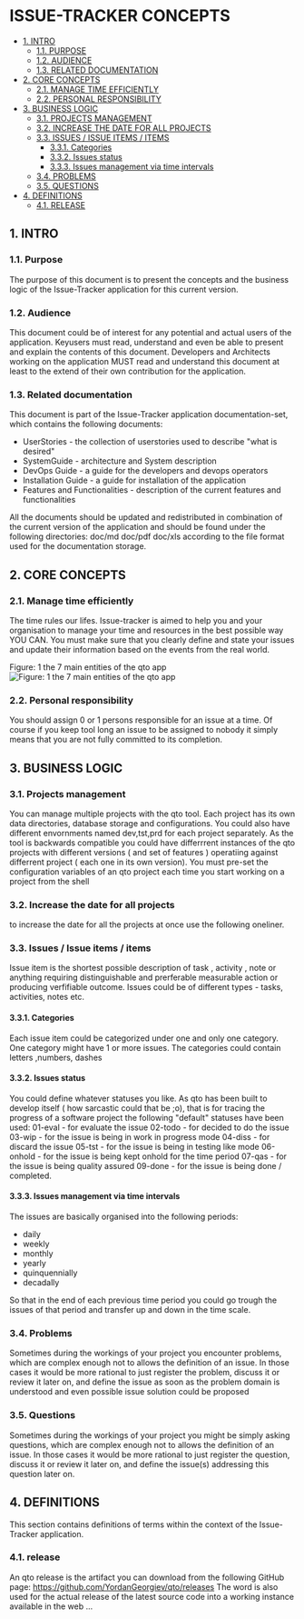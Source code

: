 #  ISSUE-TRACKER CONCEPTS
* [1. INTRO](#1-intro)
  * [1.1. PURPOSE](#11-purpose)
  * [1.2. AUDIENCE](#12-audience)
  * [1.3. RELATED DOCUMENTATION](#13-related-documentation)
* [2. CORE CONCEPTS](#2-core-concepts)
  * [2.1. MANAGE TIME EFFICIENTLY](#21-manage-time-efficiently)
  * [2.2. PERSONAL RESPONSIBILITY](#22-personal-responsibility)
* [3. BUSINESS LOGIC](#3-business-logic)
  * [3.1. PROJECTS MANAGEMENT](#31-projects-management)
  * [3.2. INCREASE THE DATE FOR ALL PROJECTS](#32-increase-the-date-for-all-projects)
  * [3.3. ISSUES / ISSUE ITEMS / ITEMS](#33-issues-/-issue-items-/-items)
    * [3.3.1. Categories](#331-categories)
    * [3.3.2. Issues status](#332-issues-status)
    * [3.3.3. Issues management via time intervals](#333-issues-management-via-time-intervals)
  * [3.4. PROBLEMS](#34-problems)
  * [3.5. QUESTIONS](#35-questions)
* [4. DEFINITIONS](#4-definitions)
  * [4.1. RELEASE](#41-release)




    

## 1. INTRO


    

### 1.1. Purpose
The purpose of this document is to present the concepts and the business logic of the Issue-Tracker application for this current version.

    

### 1.2. Audience
This document could be of interest for any potential and actual users of the application. Keyusers must read, understand and even be able to present and explain the contents of this document. 
Developers and Architects working on the application MUST read and understand this document at least to the extend of their own contribution for the application. 

    

### 1.3. Related documentation
This document is part of the Issue-Tracker application documentation-set, which contains the following documents:
 - UserStories - the collection of userstories used to describe "what is desired"
 - SystemGuide - architecture and System description
 - DevOps Guide - a guide for the developers and devops operators
 - Installation Guide - a guide for installation of the application
 - Features and Functionalities - description of the current features and functionalities

All the documents should be updated and redistributed in combination of the current version of the application and should be found under the following directories:
doc/md
doc/pdf
doc/xls
according to the file format used for the documentation storage.

    

## 2. CORE CONCEPTS


    

### 2.1. Manage time efficiently
The time rules our lifes. Issue-tracker is aimed to help you and your organisation to manage your time and resources in the best possible way YOU CAN. 
You must make sure that you clearly define and state your issues and update their information based on the events from the real world.


Figure: 1 
the 7 main entities of the qto app
![Figure: 1 
the 7 main entities of the qto app](https://raw.githubusercontent.com/YordanGeorgiev/qto/dev/doc/img/readme/what-is-is.png)

    

### 2.2. Personal responsibility
You should assign 0 or 1 persons responsible for an issue at a time. Of course if you keep tool long an issue to be assigned to nobody it simply means that you are not fully committed to its completion. 

    

## 3. BUSINESS LOGIC


    

### 3.1. Projects management
You can manage multiple projects with the qto tool. Each project has its own data directories, database storage and configurations. You could also have different envornments named dev,tst,prd for each project separately. 
As the tool is backwards compatible you could have differrrent instances of the qto projects with different versions ( and set of features ) operatiing against differrent project ( each one in its own version).
You must pre-set the configuration variables of an qto project each time you start working on a project from the shell

    

### 3.2. Increase the date for all projects
to increase the date for all the projects at once use the following oneliner.

    

### 3.3. Issues / Issue items / items
Issue item is the shortest possible description of task , activity , note or anything requiring distinguishable and prerferable measurable action or producing verfifiable outcome.
Issues could be of different types - tasks, activities, notes etc. 

    

#### 3.3.1. Categories
Each issue item could be categorized under one and only one category. One category might have 1 or more issues. 
The categories could contain letters ,numbers, dashes

    

#### 3.3.2. Issues status
You could define whatever statuses you like. As qto has been built to develop itself ( how sarcastic could that be ;o), that is for tracing the progress of a software project the following "default" statuses have been used: 
01-eval - for evaluate the issue
02-todo - for decided to do the issue
03-wip - for the issue is being in work in progress mode
04-diss - for discard the issue
05-tst - for the issue is being in testing like mode
06-onhold - for the issue is being kept onhold for the time period
07-qas - for the issue is being quality assured 
09-done - for the issue is being done / completed. 

    

#### 3.3.3. Issues management via time intervals
The issues are basically organised into the following periods:
 - daily
 - weekly
 - monthly
 - yearly
 - quinquennially
 - decadally

So that in the end of each previous time period you could go trough the issues of that period and transfer up and down in the time scale. 

    

### 3.4. Problems
Sometimes during the workings of your project you encounter problems, which are complex enough not to allows the definition of an issue. In those cases it would be more rational to just register the problem, discuss it or review it later on, and define the issue as soon as the problem domain is understood and even possible issue solution could be proposed

    

### 3.5. Questions
Sometimes during the workings of your project you might be simply asking questions, which are complex enough not to allows the definition of an issue. In those cases it would be more rational to just register the question, discuss it or review it later on, and define the issue(s) addressing this question later on. 

    

## 4. DEFINITIONS
This section contains definitions of terms within the context of the Issue-Tracker application.

    

### 4.1. release
An qto release is the artifact you can download from the following GitHub page:
https://github.com/YordanGeorgiev/qto/releases
The word is also used for the actual release of the latest source code into a working instance available in the web ... 

    

